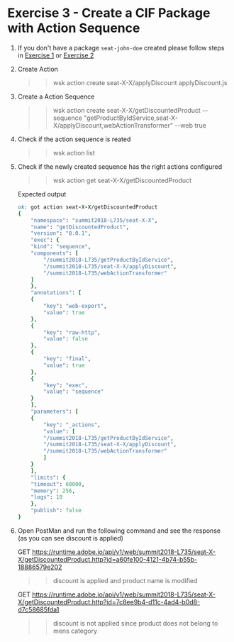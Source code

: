 Exercise 3 - Create a CIF Package with Action Sequence
========================================================

1. If you don't have a package `seat-john-doe` created please follow steps in [Exercise 1](../exercise-01/tutorial-01-hello-world.md) or [Exercise 2](../exercise-02/tutorial-02-hello-world-sequence.md)

2. Create Action 

	>> wsk action create seat-X-X/applyDiscount applyDiscount.js

3. Create a Action Sequence

	>> wsk action create seat-X-X/getDiscountedProduct --sequence "getProductByIdService,seat-X-X/applyDiscount,webActionTransformer" --web true

4. Check if the action sequence is reated

	>> wsk action list

5. Check if the newly created sequence has the right actions configured 

	>> wsk action get seat-X-X/getDiscountedProduct

   Expected output

	```ruby
	ok: got action seat-X-X/getDiscountedProduct
	{
	    "namespace": "summit2018-L735/seat-X-X",
	    "name": "getDiscountedProduct",
	    "version": "0.0.1",
	    "exec": {
		"kind": "sequence",
		"components": [
		    "/summit2018-L735/getProductByIdService",
		    "/summit2018-L735/seat-X-X/applyDiscount",
		    "/summit2018-L735/webActionTransformer"
		]
	    },
	    "annotations": [
		{
		    "key": "web-export",
		    "value": true
		},
		{
		    "key": "raw-http",
		    "value": false
		},
		{
		    "key": "final",
		    "value": true
		},
		{
		    "key": "exec",
		    "value": "sequence"
		}
	    ],
	    "parameters": [
		{
		    "key": "_actions",
		    "value": [
			"/summit2018-L735/getProductByIdService",
			"/summit2018-L735/seat-X-X/applyDiscount",
			"/summit2018-L735/webActionTransformer"
		    ]
		}
	    ],
	    "limits": {
		"timeout": 60000,
		"memory": 256,
		"logs": 10
	    },
	    "publish": false
	}

	```
6. Open PostMan and run the following command and see the response (as you can see discount is applied)

	GET https://runtime.adobe.io/api/v1/web/summit2018-L735/seat-X-X/getDiscountedProduct.http?id=a60fe100-4121-4b74-b55b-18886579e202
	>> discount is applied and product name is modified

	GET https://runtime.adobe.io/api/v1/web/summit2018-L735/seat-X-X/getDiscountedProduct.http?id=7c8ee9b4-d11c-4ad4-b0d8-d7c58685fda1
	>> discount is not applied since product does not belong to mens category


